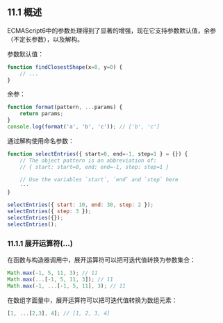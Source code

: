 ## 11.1 概述

ECMAScript6中的参数处理得到了显著的增强，现在它支持参数默认值，余参（不定长参数），以及解构。

参数默认值：

``` javascript
function findClosestShape(x=0, y=0) {
    // ...
}
```

余参：

``` javascript
function format(pattern, ...params) {
    return params;
}
console.log(format('a', 'b', 'c')); // ['b', 'c']
```

通过解构使用命名参数：

``` javascript
function selectEntries({ start=0, end=-1, step=1 } = {}) {
    // The object pattern is an abbreviation of:
    // { start: start=0, end: end=-1, step: step=1 }

    // Use the variables `start`, `end` and `step` here
    ···
}

selectEntries({ start: 10, end: 30, step: 2 });
selectEntries({ step: 3 });
selectEntries({});
selectEntries();
```

### 11.1.1 展开运算符(...)

在函数与构造器调用中，展开运算符可以把可迭代值转换为参数集合：

``` javascript
Math.max(-1, 5, 11, 3); // 11
Math.max(...[-1, 5, 11, 3]); // 11
Math.max(-1, ...[-1, 5, 11], 3); // 11
```

在数组字面量中，展开运算符可以把可迭代值转换为数组元素：

``` javascript
[1, ...[2,3], 4]; // [1, 2, 3, 4]
```